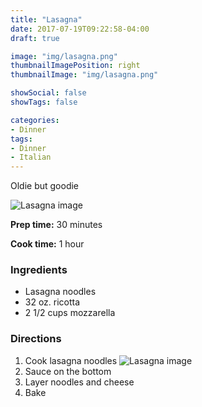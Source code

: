 ```yaml
---
title: "Lasagna"
date: 2017-07-19T09:22:58-04:00
draft: true

image: "img/lasagna.png"
thumbnailImagePosition: right
thumbnailImage: "img/lasagna.png"

showSocial: false
showTags: false

categories:
- Dinner
tags:
- Dinner
- Italian
---
```



Oldie but goodie
<!--more-->

![Lasagna image](/img/lasagna.png "Lasagna picture")


**Prep time:** 30 minutes

**Cook time:** 1 hour

### Ingredients

* Lasagna noodles
* 32 oz. ricotta
* 2 1/2 cups mozzarella

### Directions
1. Cook lasagna noodles
![Lasagna image](/img/steps/noodles.png "Lasagna picture")
2. Sauce on the bottom
3. Layer noodles and cheese
4. Bake

